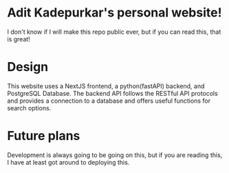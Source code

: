 # Adit Kadepurkar's personal website!
I don't know if I will make this repo public ever, but if you can read this, that is great!

# Design
This website uses a NextJS frontend, a python(fastAPI) backend, and PostgreSQL Database.
The backend API follows the RESTful API protocols and provides a connection to a database and offers useful functions for search options.

# Future plans
Development is always going to be going on this, but if you are reading this, I have at least got around to deploying this.
